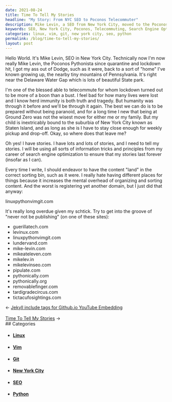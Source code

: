 ```yaml
---
date: 2021-08-24
title: Time To Tell My Stories
headline: "My Story: From NYC SEO to Poconos Telecommuter"
description: Mike Levin, a SEO from New York City, moved to the Poconos during the pandemic and has been telecommuting ever since. In order to make sure his stories last forever, he's using search engine optimization and has just registered a new domain, linuxpythonvimgit. Learn more about Mike's journey and his determination to make his stories last.
keywords: SEO, New York City, Poconos, Telecommuting, Search Engine Optimization, Domain, Linux, Python, Vim, Git, Lives Lost, Pandemic, Lockdown, Stories, Last Forever
categories: linux, vim, git, new york city, seo, python
permalink: /blog/time-to-tell-my-stories/
layout: post
---
```



Hello World. It's Mike Levin, SEO in New York City. Technically now I'm now
really Mike Levin, the Poconos Pythonista since quarantine and lockdown hit, I
got my ass out of Dodge, such as it were, back to a sort of "home" I've known
growing up, the nearby tiny mountains of Pennsylvania. It's right near the
Delaware Water Gap which is lots of beautiful State park.

I'm one of the blessed able to telecommute for whom lockdown turned out to be
more of a boon than a bust. I feel bad for how many lives were lost and I know
herd immunity is both truth and tragedy. But humanity was through it before and
we'll be through it again.  The best we can do is to be prepared without being
paranoid, and for a long time I new that being at Ground Zero was not the
wisest move for either me or my family. But my child is inextricably bound to
the suburbia of New York City known as Staten Island, and as long as she is I
have to stay close enough for weekly pickup and drop-off. Okay, so where does
that leave me?

Oh yes! I have stories. I have lots and lots of stories, and I need to tell my
stories. I will be using all sorts of information tricks and principles from my
career of search engine optimization to ensure that my stories last forever
(insofar as I can).

Every time I write, I should endeavor to have the content "land" in the correct
sorting bin, such as it were. I really hate having different places for things
because it increases the mental overhead of organizing and sorting content. And
the worst is registering yet another domain, but I just did that anyway:

linuxpythonvimgit.com

It's really long overdue given my schtick. Try to get into the groove of "never
not be publishing" (on one of these sites):

- guerillatech.com
- levinux.com
- linuxpythonvimgit.com
- lundervand.com
- mike-levin.com
- mikeateleven.com
- mikelev.in
- mikelevinseo.com
- pipulate.com
- pythonically.com
- pythonically.org
- removablefinger.com
- tardigradecircus.com
- tictacufosightings.com


<div class="arrow-links"><div class="post-nav-prev"><span class="arrow">&larr;&nbsp;</span><a href="/blog/jekyll-include-tags-for-github-io-youtube-embedding/">Jekyll include tags for Github.io YouTube Embedding</a></div> &nbsp; <div class="post-nav-next"><a href="/blog/time-to-tell-my-stories/">Time To Tell My Stories</a><span class="arrow">&nbsp;&rarr;</span></div></div>
## Categories

<ul>
<li><h4><a href='/linux/'>Linux</a></h4></li>
<li><h4><a href='/vim/'>Vim</a></h4></li>
<li><h4><a href='/git/'>Git</a></h4></li>
<li><h4><a href='/new-york-city/'>New York City</a></h4></li>
<li><h4><a href='/seo/'>SEO</a></h4></li>
<li><h4><a href='/python/'>Python</a></h4></li></ul>